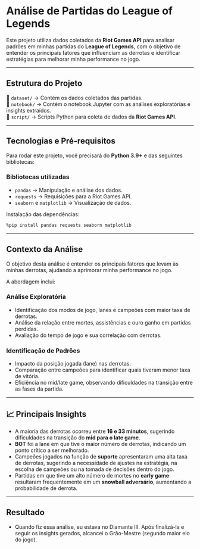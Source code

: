 # Análise de Partidas do League of Legends  

Este projeto utiliza dados coletados da **Riot Games API** para analisar padrões em minhas partidas do **League of Legends**, com o objetivo de entender os principais fatores que influenciam as derrotas e identificar estratégias para melhorar minha performance no jogo.  

---

## Estrutura do Projeto  

📁 `dataset/` → Contém os dados coletados das partidas.  
📁 `notebook/` → Contém o notebook Jupyter com as análises exploratórias e insights extraídos.  
📁 `script/` → Scripts Python para coleta de dados da **Riot Games API**.  

---

## Tecnologias e Pré-requisitos  

Para rodar este projeto, você precisará do **Python 3.9+** e das seguintes bibliotecas:  

### Bibliotecas utilizadas  
- `pandas` → Manipulação e análise dos dados.  
- `requests` → Requisições para a Riot Games API.  
- `seaborn` e `matplotlib` → Visualização de dados.  

Instalação das dependências:  
```bash
%pip install pandas requests seaborn matplotlib
```

---

## Contexto da Análise  

O objetivo desta análise é entender os principais fatores que levam às minhas derrotas, ajudando a aprimorar minha performance no jogo.

A abordagem inclui:

### Análise Exploratória  
- Identificação dos modos de jogo, lanes e campeões com maior taxa de derrotas.  
- Análise da relação entre mortes, assistências e ouro ganho em partidas perdidas.  
- Avaliação do tempo de jogo e sua correlação com derrotas.  

### Identificação de Padrões  
- Impacto da posição jogada (lane) nas derrotas.  
- Comparação entre campeões para identificar quais tiveram menor taxa de vitória.  
- Eficiência no mid/late game, observando dificuldades na transição entre as fases da partida.  

---

## 📈 Principais Insights  

- A maioria das derrotas ocorreu entre **16 e 33 minutos**, sugerindo dificuldades na transição do **mid para o late game**.  
- **BOT** foi a lane em que tive o maior número de derrotas, indicando um ponto crítico a ser melhorado.  
- Campeões jogados na função de **suporte** apresentaram uma alta taxa de derrotas, sugerindo a necessidade de ajustes na estratégia, na escolha de campeões ou na tomada de decisões dentro do jogo.  
- Partidas em que tive um alto número de mortes no **early game** resultaram frequentemente em um **snowball adversário**, aumentando a probabilidade de derrota.

---

## Resultado
- Quando fiz essa análise, eu estava no Diamante III. Após finalizá-la e seguir os insights gerados, alcancei o Grão-Mestre (segundo maior elo do jogo).
